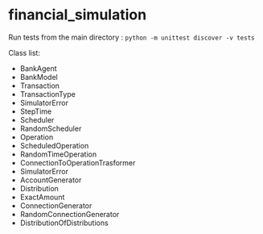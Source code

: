 # financial_simulation

Run tests from the main directory : 
`
python -m unittest discover -v tests
`

Class list:
- BankAgent
- BankModel
- Transaction
- TransactionType
- SimulatorError
- StepTime
- Scheduler
- RandomScheduler
- Operation
- ScheduledOperation
- RandomTimeOperation
- ConnectionToOperationTrasformer
- SimulatorError
- AccountGenerator
- Distribution
- ExactAmount
- ConnectionGenerator
- RandomConnectionGenerator
- DistributionOfDistributions

